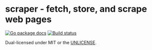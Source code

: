 # scraper - fetch, store, and scrape web pages

[![Go package docs](https://pkg.go.dev/badge/github.com/henrywallace/scraper/badge.svg)](https://pkg.go.dev/badge/github.com/henrywallace/scraper)
[![Build status](https://github.com/henrywallace/scraper/workflows/ci/badge.svg)](https://github.com/henrywallace/scraper/actions)

Dual-licensed under MIT or the [UNLICENSE](https://unlicense.org).
